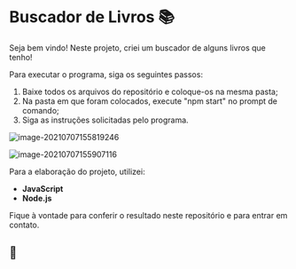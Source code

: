 # Buscador de Livros :books:

Seja bem vindo! Neste projeto, criei um buscador de alguns livros que tenho!

Para executar o programa, siga os seguintes passos:

1. Baixe todos os arquivos do repositório e coloque-os na mesma pasta;
2. Na pasta em que foram colocados, execute "npm start" no prompt de comando;
3. Siga as instruções solicitadas pelo programa.

![image-20210707155819246](C:\Users\Gabriel\AppData\Roaming\Typora\typora-user-images\image-20210707155819246.png)

![image-20210707155907116](C:\Users\Gabriel\AppData\Roaming\Typora\typora-user-images\image-20210707155907116.png)

Para a elaboração do projeto, utilizei:

- **JavaScript**
- **Node.js**

Fique à vontade para conferir o resultado neste repositório e para entrar em contato.

## 🚀